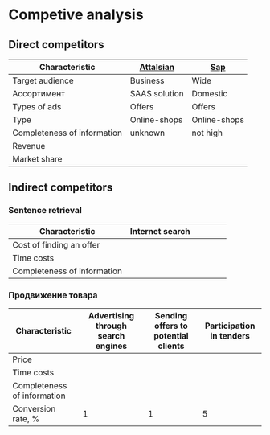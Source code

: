 # Competive analysis

## Direct competitors

| Characteristic              | [Attalsian](https://www.atlassian.com/) | [Sap](https://www.sap.com/) |
|-----------------------------|-----------------------------------------|-----------------------------|
| Target audience             | Business                                | Wide                        | 
| Ассортимент                 | SAAS solution                           | Domestic                    |
| Types of ads                | Offers                                  | Offers                      |
| Type                        | Online-shops                            | Online-shops                |
| Completeness of information | unknown                                 | not high                    |
| Revenue                     |                                         |                             |                        
| Market share                |                                         |                             |

## Indirect competitors

### Sentence retrieval

| Characteristic               | Internet search |     |     |     |     |
|------------------------------|-----------------|-----|-----|-----|-----|
| Cost of finding an offer     |                 |     |     |     |     |
| Time costs                   |                 |     |     |     |     |
| Completeness of information  |                 |     |     |     |     |

### Продвижение товара

| Characteristic              | Advertising through search engines   | Sending offers to potential clients |  Participation in tenders |
|-----------------------------|--------------------------------------|-------------------------------------|---------------------------|
| Price                       |                                      |                                     |                           |
| Time costs                  |                                      |                                     |                           |
| Completeness of information |                                      |                                     |                           |
| Conversion rate, %          | 1                                    | 1                                   | 5                         |

